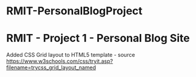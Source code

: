 # RMIT-PersonalBlogProject
# RMIT - Project 1 - Personal Blog Site

Added CSS Grid layout to HTML5 template - source https://www.w3schools.com/css/tryit.asp?filename=trycss_grid_layout_named

